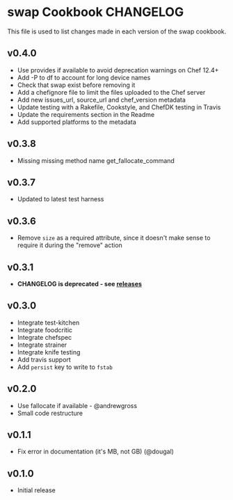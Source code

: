 # swap Cookbook CHANGELOG

This file is used to list changes made in each version of the swap cookbook.

## v0.4.0

- Use provides if available to avoid deprecation warnings on Chef 12.4+
- Add -P to df to account for long device names
- Check that swap exist before removing it
- Add a chefignore file to limit the files uploaded to the Chef server
- Add new issues_url, source_url and chef_version metadata
- Update testing with a Rakefile, Cookstyle, and ChefDK testing in Travis
- Update the requirements section in the Readme
- Add supported platforms to the metadata

## v0.3.8

- Missing missing method name get_fallocate_command

## v0.3.7

- Updated to latest test harness

## v0.3.6

- Remove `size` as a required attribute, since it doesn't make sense to require it during the "remove" action

## v0.3.1

- **CHANGELOG is deprecated - see [releases](https://github.com/sethvargo-cookbooks/swap/releases)**

## v0.3.0

- Integrate test-kitchen
- Integrate foodcritic
- Integrate chefspec
- Integrate strainer
- Integrate knife testing
- Add travis support
- Add `persist` key to write to `fstab`

## v0.2.0

- Use fallocate if available - @andrewgross
- Small code restructure

## v0.1.1

- Fix error in documentation (it's MB, not GB) (@dougal)

## v0.1.0

- Initial release
